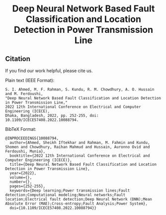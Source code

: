 <h1 align="center">Deep Neural Network Based Fault Classification and Location Detection in Power Transmission Line</h1> 

## Citation 
If you find our work helpful, please cite us. 

Plain text (IEEE Format): 
```
S. I. Ahmed, M. F. Rahman, S. Kundu, R. M. Chowdhury, A. O. Hussain and M. Ferdoushi,
"Deep Neural Network Based Fault Classification and Location Detection in Power Transmission Line,"
2022 12th International Conference on Electrical and Computer Engineering (ICECE),
Dhaka, Bangladesh, 2022, pp. 252-255, doi: 10.1109/ICECE57408.2022.10088794.
```
BibTeX Format:
```
@INPROCEEDINGS{10088794,
  author={Ahmed, Sheikh Iftekhar and Rahman, M. Fahmin and Kundu, Shomen and Chowdhury, Raihan Mahmud and Hussain, Auronno Ovid and Ferdoushi, Munia},
  booktitle={2022 12th International Conference on Electrical and Computer Engineering (ICECE)}, 
  title={Deep Neural Network Based Fault Classification and Location Detection in Power Transmission Line}, 
  year={2022},
  volume={},
  number={},
  pages={252-255},
  keywords={Deep learning;Power transmission lines;Fault detection;Computational modeling;Neural networks;Fault location;Electrical fault detection;Deep Neural Network (DNN);Mean Absolute Error (MAE);Cross-entropy;Fault Analysis;Power System},
  doi={10.1109/ICECE57408.2022.10088794}}
```

